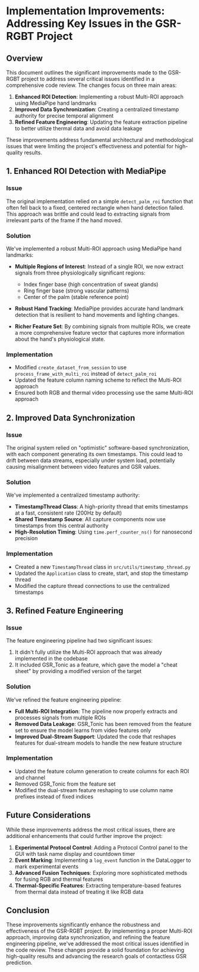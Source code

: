 # Implementation Improvements: Addressing Key Issues in the GSR-RGBT Project

## Overview

This document outlines the significant improvements made to the GSR-RGBT project to address several critical issues identified in a comprehensive code review. The changes focus on three main areas:

1. **Enhanced ROI Detection**: Implementing a robust Multi-ROI approach using MediaPipe hand landmarks
2. **Improved Data Synchronization**: Creating a centralized timestamp authority for precise temporal alignment
3. **Refined Feature Engineering**: Updating the feature extraction pipeline to better utilize thermal data and avoid data leakage

These improvements address fundamental architectural and methodological issues that were limiting the project's effectiveness and potential for high-quality results.

## 1. Enhanced ROI Detection with MediaPipe

### Issue
The original implementation relied on a simple `detect_palm_roi` function that often fell back to a fixed, centered rectangle when hand detection failed. This approach was brittle and could lead to extracting signals from irrelevant parts of the frame if the hand moved.

### Solution
We've implemented a robust Multi-ROI approach using MediaPipe hand landmarks:

- **Multiple Regions of Interest**: Instead of a single ROI, we now extract signals from three physiologically significant regions:
  - Index finger base (high concentration of sweat glands)
  - Ring finger base (strong vascular patterns)
  - Center of the palm (stable reference point)

- **Robust Hand Tracking**: MediaPipe provides accurate hand landmark detection that is resilient to hand movements and lighting changes.

- **Richer Feature Set**: By combining signals from multiple ROIs, we create a more comprehensive feature vector that captures more information about the hand's physiological state.

### Implementation
- Modified `create_dataset_from_session` to use `process_frame_with_multi_roi` instead of `detect_palm_roi`
- Updated the feature column naming scheme to reflect the Multi-ROI approach
- Ensured both RGB and thermal video processing use the same Multi-ROI approach

## 2. Improved Data Synchronization

### Issue
The original system relied on "optimistic" software-based synchronization, with each component generating its own timestamps. This could lead to drift between data streams, especially under system load, potentially causing misalignment between video features and GSR values.

### Solution
We've implemented a centralized timestamp authority:

- **TimestampThread Class**: A high-priority thread that emits timestamps at a fast, consistent rate (200Hz by default)
- **Shared Timestamp Source**: All capture components now use timestamps from this central authority
- **High-Resolution Timing**: Using `time.perf_counter_ns()` for nanosecond precision

### Implementation
- Created a new `TimestampThread` class in `src/utils/timestamp_thread.py`
- Updated the `Application` class to create, start, and stop the timestamp thread
- Modified the capture thread connections to use the centralized timestamps

## 3. Refined Feature Engineering

### Issue
The feature engineering pipeline had two significant issues:
1. It didn't fully utilize the Multi-ROI approach that was already implemented in the codebase
2. It included GSR_Tonic as a feature, which gave the model a "cheat sheet" by providing a modified version of the target

### Solution
We've refined the feature engineering pipeline:

- **Full Multi-ROI Integration**: The pipeline now properly extracts and processes signals from multiple ROIs
- **Removed Data Leakage**: GSR_Tonic has been removed from the feature set to ensure the model learns from video features only
- **Improved Dual-Stream Support**: Updated the code that reshapes features for dual-stream models to handle the new feature structure

### Implementation
- Updated the feature column generation to create columns for each ROI and channel
- Removed GSR_Tonic from the feature set
- Modified the dual-stream feature reshaping to use column name prefixes instead of fixed indices

## Future Considerations

While these improvements address the most critical issues, there are additional enhancements that could further improve the project:

1. **Experimental Protocol Control**: Adding a Protocol Control panel to the GUI with task name display and countdown timer
2. **Event Marking**: Implementing a `log_event` function in the DataLogger to mark experimental events
3. **Advanced Fusion Techniques**: Exploring more sophisticated methods for fusing RGB and thermal features
4. **Thermal-Specific Features**: Extracting temperature-based features from thermal data instead of treating it like RGB data

## Conclusion

These improvements significantly enhance the robustness and effectiveness of the GSR-RGBT project. By implementing a proper Multi-ROI approach, improving data synchronization, and refining the feature engineering pipeline, we've addressed the most critical issues identified in the code review. These changes provide a solid foundation for achieving high-quality results and advancing the research goals of contactless GSR prediction.